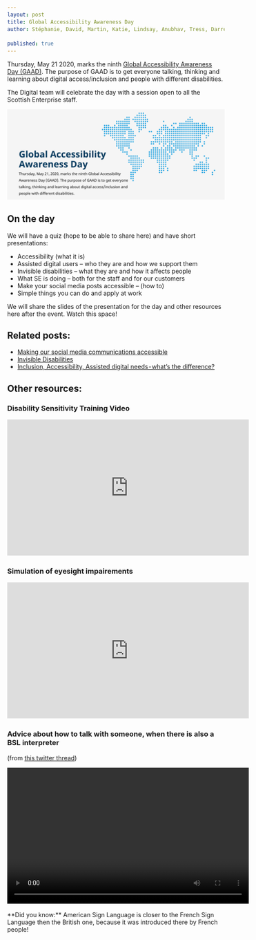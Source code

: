 ```yaml
---
layout: post
title: Global Accessibility Awareness Day
author: Stéphanie, David, Martin, Katie, Lindsay, Anubhav, Tress, Darren and Joan

published: true
---
```


Thursday, May 21 2020, marks the ninth [Global Accessibility Awareness Day (GAAD)](https://globalaccessibilityawarenessday.org/). The purpose of GAAD is to get everyone talking, thinking and learning about digital access/inclusion and people with different disabilities.

The Digital team will celebrate the day with a session open to all the Scottish Enterprise staff.

<!--more-->
![World map  with the title and explanation of the event from the website page - link above](/images/a11y/GAAD2020.png)

## On the day
We will have a quiz (hope to be able to share here) and have short presentations:

- Accessibility (what it is)
- Assisted digital users – who they are and how we support them
- Invisible disabilities – what they are and how it affects people
- What SE is doing – both for the staff and for our customers
- Make your social media posts accessible – (how to)
- Simple things you can do and apply at work

We will share the slides of the presentation for the day and other resources here after the event. Watch this space!

## Related posts:

- [Making our social media communications accessible](https://scotentsd.github.io/Making-our-social-media-comms-accessible/) 
- [Invisible Disabilities](https://scotentsd.github.io/Invisible-disabilities/)
- [Inclusion, Accessibility, Assisted digital needs - what’s the difference?](https://scotentsd.github.io/Invisible-disabilities/)

## Other resources:

### Disability Sensitivity Training Video
 <p><iframe width="560" height="315" src="https://www.youtube.com/embed/Gv1aDEFlXq8" frameborder="0" allow="accelerometer; autoplay; encrypted-media; gyroscope; picture-in-picture" allowfullscreen></iframe></p>
 
### Simulation of eyesight impairements
<p><iframe width="560" height="315" src="https://www.youtube.com/embed/64qpW4rbCQw" frameborder="0" allow="accelerometer; autoplay; encrypted-media; gyroscope; picture-in-picture" allowfullscreen></iframe></p>

### Advice about how to talk with someone, when there is also a BSL interpreter
(from [this twitter thread](https://twitter.com/bjfletcher/status/1235947631932817408))
 <p><video width="560" height="315" controls>
                <source src="/images/a11y/advice-BSL.mp4"  type="video/mp4"></video></p>
 **Did you know:** American Sign Language is closer to the French Sign Language then the British one, because it was introduced there by French people!              
                
